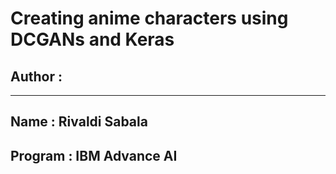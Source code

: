 # Creating anime characters using DCGANs and Keras

## Author :
------
Name : Rivaldi Sabala
------
Program : IBM Advance AI
------
